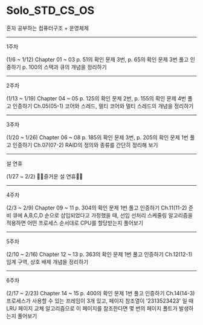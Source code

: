 # Solo_STD_CS_OS
혼자 공부하는 컴퓨터구조 + 운영체제

_________________
1주차

(1/6 ~ 1/12)	Chapter 01 ~ 03	p. 51의 확인 문제 3번, p. 65의 확인 문제 3번 풀고 인증하기	p. 100의 스택과 큐의 개념을 정리하기
_________________
2주차

(1/13 ~ 1/19)	Chapter 04 ~ 05	p. 125의 확인 문제 2번, p. 155의 확인 문제 4번 풀고 인증하기	Ch.05(05-1) 코어와 스레드, 멀티 코어와 멀티 스레드의 개념을 정리하기
_________________
3주차

(1/20 ~ 1/26)	Chapter 06 ~ 08	p. 185의 확인 문제 3번, p. 205의 확인 문제 1번 풀고 인증하기	Ch.07(07-2) RAID의 정의와 종류를 간단히 정리해 보기
_________________
설 연휴

(1/27 ~ 2/2)	🙇‍♀️즐거운 설 연휴🙇‍♂️
_________________
4주차

(2/3 ~ 2/9)	Chapter 09 ~ 11	p. 304의 확인 문제 1번 풀고 인증하기	Ch.11(11-2) 준비 큐에 A,B,C,D 순으로 삽입되었다고 가정했을 때, 선입 선처리 스케줄링 알고리즘을 적용하면 어떤 프로세스 순서대로 CPU를 할당받는지 풀어보기
_________________
5주차

(2/10 ~ 2/16)	Chapter 12 ~ 13	p. 363의 확인 문제 1번 풀고 인증하기	Ch.12(12-1) 임계 구역, 상호 배제 개념을 정리하기
_________________
6주차

(2/17 ~ 2/23)	Chapter 14 ~ 15	p. 400의 확인 문제 1번 풀고 인증하기	Ch.14(14-3) 프로세스가 사용할 수 있는 프레임이 3개 있고, 페이지 참조열이 '2313523423' 일 때 LRU 페이지 교체 알고리즘으로 이 페이지를 참조한다면 몇 번의 페이지 폴트가 발생하는지 풀어보기
